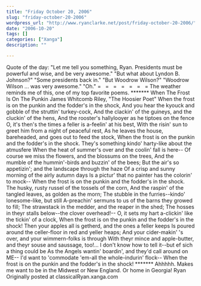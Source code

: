 ```yaml
---
title: "Friday October 20, 2006"
slug: "friday-october-20-2006"
wordpress_url: "http://www.ryanclarke.net/post/friday-october-20-2006/"
date: "2006-10-20"
tags: []
categories: ["Xanga"]
description: ""

---
```


Quote of the day:
"Let me tell you something, Ryan. Presidents must be powerful and wise, and be very awesome."
"But what about Lyndon B. Johnson?"
"Some presidents back in."
"But Woodrow Wilson?"
"Woodrow Wilson ... was very awesome."
"Oh."
=   =   =   =   =   =   =
The weather reminds me of this, one of my top favorite poems.
\*\*\*\*\*\*\*
When The Frost Is On The Punkin
James Whitcomb Riley, "The Hoosier Poet"
When the frost is on the punkin and the fodder's in the shock,
And you hear the kyouck and gobble of the struttin' turkey-cock,
And the clackin' of the guineys, and the cluckin' of the hens,
And the rooster's hallylooyer as he tiptoes on the fence
O, it's then's the times a feller is a-feelin' at his best,
With the risin' sun to greet him from a night of peaceful rest,
As he leaves the house, bareheaded, and goes out to feed the stock,
When the frost is on the punkin and the fodder's in the shock.
They's something kindo' harty-like about the atmusfere
When the heat of summer's over and the coolin' fall is here--
Of course we miss the flowers, and the blossums on the trees,
And the mumble of the hummin'-birds and buzzin' of the bees;
But the air's so appetizin'; and the landscape through the haze
Of a crisp and sunny morning of the airly autumn days
Is a pictur' that no painter has the colorin' to mock--
When the frost is on the punkin and the fodder's in the shock.
The husky, rusty russel of the tossels of the corn,
And the raspin' of the tangled leaves, as golden as the morn;
The stubble in the furries--kindo' lonesome-like, but still
A-preachin' sermuns to us of the barns they growed to fill;
The strawstack in the medder, and the reaper in the shed;
The hosses in theyr stalls below--the clover overhead!--
O, it sets my hart a-clickin' like the tickin' of a clock,
When the frost is on the punkin and the fodder's in the shock!
Then your apples all is getherd, and the ones a feller keeps
Is poured around the celler-floor in red and yeller heaps;
And your cider-makin' 's over, and your wimmern-folks is through
With theyr mince and apple-butter, and theyr souse and saussage, too!...
I don't know how to tell it--but ef sich a thing could be
As the Angels wantin' boardin', and they'd call around on ME--
I'd want to 'commodate 'em-all the whole-indurin' flock--
When the frost is on the punkin and the fodder's in the shock!
\*\*\*\*\*\*\*
Ahhhhh. Makes me want to be in the Midwest or New England. Or home in Georgia!
Ryan
Originally posted at classicalRyan.xanga.com
